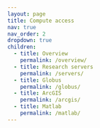 ```yaml
---
layout: page
title: Compute access
nav: true
nav_order: 2
dropdown: true
children:
  - title: Overview
    permalink: /overview/
  - title: Research servers
    permalink: /servers/
  - title: Globus
    permalink: /globus/
  - title: ArcGIS
    permalink: /arcgis/
  - title: Matlab
    permalink: /matlab/
---
```

